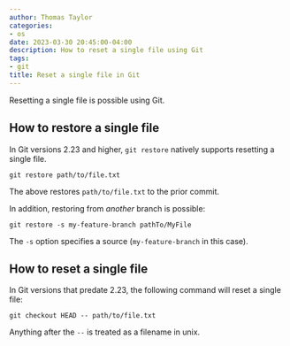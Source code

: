 ```yaml
---
author: Thomas Taylor
categories:
- os
date: 2023-03-30 20:45:00-04:00
description: How to reset a single file using Git
tags:
- git
title: Reset a single file in Git
---
```


Resetting a single file is possible using Git.

## How to restore a single file

In Git versions 2.23 and higher, `git restore` natively supports resetting a single file. 

```shell
git restore path/to/file.txt
```

The above restores `path/to/file.txt` to the prior commit.

In addition, restoring from _another_ branch is possible:

```shell
git restore -s my-feature-branch pathTo/MyFile
```

The `-s` option specifies a source (`my-feature-branch` in this case).

## How to reset a single file

In Git versions that predate 2.23, the following command will reset a single file:

```shell
git checkout HEAD -- path/to/file.txt
```

Anything after the `--` is treated as a filename in unix.